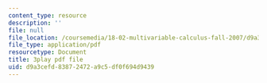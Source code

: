 ```yaml
---
content_type: resource
description: ''
file: null
file_location: /coursemedia/18-02-multivariable-calculus-fall-2007/d9a3cefd83872472a9c5df0f694d9439_seO7-TwXH_I.pdf
file_type: application/pdf
resourcetype: Document
title: 3play pdf file
uid: d9a3cefd-8387-2472-a9c5-df0f694d9439
---
```

